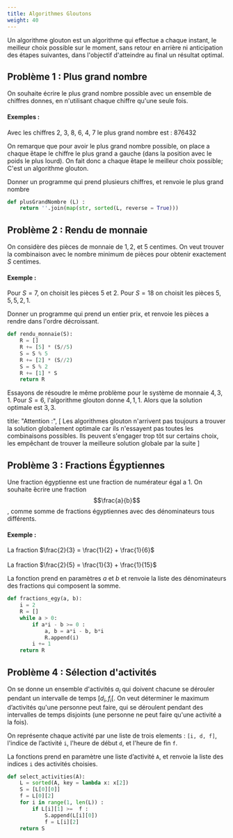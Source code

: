 ```yaml
---
title: Algorithmes Gloutons
weight: 40
---
```


Un algorithme glouton est un algorithme qui effectue a chaque instant,
le meilleur choix possible sur le moment, sans retour en arrière
ni anticipation des étapes suivantes, dans l'objectif d'atteindre au
final un résultat optimal.

## Problème 1 : Plus grand nombre

On souhaite écrire le plus grand nombre possible avec un ensemble de
chiffres donnes, en n'utilisant chaque chiffre qu'une seule fois.

#### Exemples :

Avec les chiffres 2, 3, 8, 6, 4, 7 le plus grand nombre est : 876432

On remarque que pour avoir le plus grand nombre possible, on place a
chaque ́étape le chiffre le plus grand a gauche (dans la position avec
le poids le plus lourd). On fait donc a chaque ́étape le meilleur choix
possible; C'est un algorithme glouton.

Donner un programme qui prend plusieurs chiffres, et renvoie le plus
grand nombre

```py
def plusGrandNombre (L) :
    return ''.join(map(str, sorted(L, reverse = True)))
```

## Problème 2 : Rendu de monnaie

On considère des pièces de monnaie de $1,2,$ et $5$ centimes. On veut
trouver la combinaison avec le nombre minimum de pièces pour obtenir
exactement $S$ centimes.

#### Exemple :

Pour $S = 7$, on choisit les pièces $5$ et $2$. Pour $S = 18$ on choisit
les pièces $5,5,5,2,1$.

Donner un programme qui prend un entier prix, et renvoie les pièces a
rendre dans l'ordre décroissant.

```py
def rendu_monnaie(S):
    R = []
    R += [5] * (S//5)
    S = S % 5
    R += [2] * (S//2)
    S = S % 2
    R += [1] * S
    return R
```

Essayons de résoudre le même problème pour le système de monnaie
$4,3,1$. Pour $S = 6$, l'algorithme glouton donne $4,1,1$. Alors que la
solution optimale est $3,3$.

title: "Attention :", \[ Les algorithmes glouton n'arrivent pas toujours
a trouver la solution globalement optimale car ils n'essayent pas toutes
les combinaisons possibles. Ils peuvent s'engager trop tôt sur certains
choix, les empêchant de trouver la meilleure solution globale par la
suite \]

## Problème 3 : Fractions Égyptiennes

Une fraction égyptienne est une fraction de numérateur égal a 1. On
souhaite ́écrire une fraction $$\frac{a}{b}$$, comme somme de fractions
égyptiennes avec des dénominateurs tous différents.

#### Exemple :

La fraction $\frac{2}{3} = \frac{1}{2} + \frac{1}{6}$\
\
La fraction $\frac{2}{5} = \frac{1}{3} + \frac{1}{15}$

La fonction prend en paramètres $a$ et $b$ et renvoie la liste des
dénominateurs des fractions qui composent la somme.

```py
def fractions_egy(a, b):
    i = 2
    R = []
    while a > 0:
        if a*i - b >= 0 :
            a, b = a*i - b, b*i
            R.append(i)
        i += 1
    return R
```

## Problème 4 : Sélection d'activités

On se donne un ensemble d'activités $a_{i}$ qui doivent chacune se
dérouler pendant un intervalle de temps $\lbrack d_{i},f_{i}\lbrack$. On
veut déterminer le maximum d’activités qu'une personne peut faire, qui
se déroulent pendant des intervalles de temps disjoints (une personne ne
peut faire qu'une activité a la fois).

On représente chaque activité par une liste de trois elements :
`[i, d, f]`, l'indice de l’activité `i`, l'heure de début `d`, et
l'heure de fin `f`.

La fonctions prend en paramètre une liste d’activité `A`, et renvoie la
liste des indices `i` des activités choisies.

```py
def select_activities(A):
    L = sorted(A, key = lambda x: x[2])
    S = [L[0][0]]
    f = L[0][2]
    for i in range(1, len(L)) :
        if L[i][1] >=  f :
            S.append(L[i][0])
            f = L[i][2]
    return S
```
